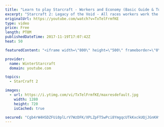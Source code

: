 ```yaml
---
title: "Learn to play Starcraft - Workers and Economy (Basic Guide & Tutorial)"
excerpt: "Starcraft 2: Legacy of the Void - All races workers work the same (mule notwithstanding!)  Wiki on mining: http://wiki.teamliquid.net/starcraft2/Mining_Minerals"
originalUrl: https://youtube.com/watch?v=TxTelFrmfKE
type: video
price: Free
length: PT8M
publishedDateTime: 2017-11-19T17:07:42Z
heat: 50

featuredContent: "<iframe width=\"800\" height=\"500\" frameborder=\"0\" src=\"https://www.youtube.com/embed/TxTelFrmfKE\" allow=\"accelerometer; autoplay; encrypted-media; gyroscope; picture-in-picture\" allowfullscreen></iframe>"

provider:
  name: WinterStarcraft
  domain: youtube.com

topics:
  - StarCraft 2

images:
  - url: https://i.ytimg.com/vi/TxTelFrmfKE/maxresdefault.jpg
    width: 1280
    height: 720
    isCached: true

secured: "Cgb4rW4HSDZFUi0plLrV7WzDFK/XPLZpFT5wPci8YmgqcUTkKxckUQjJGnKHfEBrQNvjwBRPV6Sr4dw4eURHOjFNAznOMBr4iyw7lEoMJf0q6ujq9xD+hPrWGQ3rBVpB0a3Qmnm178lUlQRV1TF5yJeaS8RxuzyaZapV1UjypNMkjw1GUi7C7dEjDh1QfOm7aukyUB9ObeRJYt8t0kEOunWu9P+BTJvcvlvHRO8OtRHiHpN8FZzfR4P+sygWfPHAyasBEumbQOz9wj368j9kKILLanMG1lDkwET/1CRzt254MytPM5b6VCCGsLgYZjKUPVXnZe96vHB2faQNaNn16l8Qorrfw6MlE8lPaQQ/AuhefPVmu8x5Z781YpDnuqadf8x6zS1vEliaeD2i4Yncz8vSQRoYv9Th9N04YHI1LEs=;+91Hrb/rszSpWNJeXHTU8g=="
---
```


